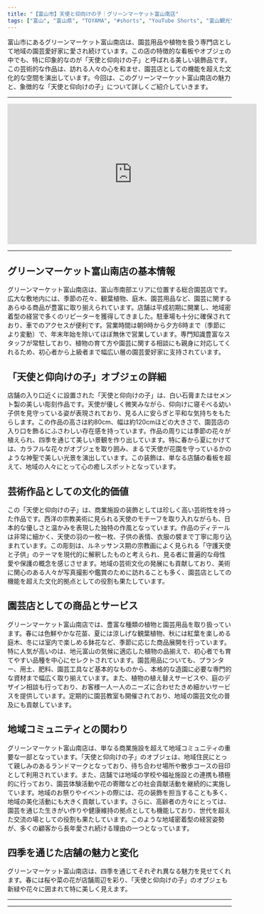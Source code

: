 ```yaml
---
title: "【富山市】天使と仰向けの子｜グリーンマーケット富山南店"
tags: ["富山", "富山県", "TOYAMA", "#shorts", "YouTube Shorts", "富山観光", "富山旅行", "北陸観光", "富山市", "富山市観光", "富山駅", "富山県の観光スポット", "富山県でおすすめの場所", "富山県の見どころ"]
---
```


富山市にあるグリーンマーケット富山南店は、園芸用品や植物を扱う専門店として地域の園芸愛好家に愛され続けています。この店の特徴的な看板やオブジェの中でも、特に印象的なのが「天使と仰向けの子」と呼ばれる美しい装飾品です。この芸術的な作品は、訪れる人々の心を和ませ、園芸店としての機能を超えた文化的な空間を演出しています。今回は、このグリーンマーケット富山南店の魅力と、象徴的な「天使と仰向けの子」について詳しくご紹介していきます。

---

<!-- 🎥 YouTube動画埋め込み -->
<iframe width="560" height="315" src="https://www.youtube.com/embed/T9j5sP7vL3k" title="YouTube video player" frameborder="0" allowfullscreen></iframe>

---

## グリーンマーケット富山南店の基本情報

グリーンマーケット富山南店は、富山市南部エリアに位置する総合園芸店です。広大な敷地内には、季節の花々、観葉植物、庭木、園芸用品など、園芸に関するあらゆる商品が豊富に取り揃えられています。店舗は平成初期に開業し、地域密着型の経営で多くのリピーターを獲得してきました。駐車場も十分に確保されており、車でのアクセスが便利です。営業時間は朝9時から夕方6時まで（季節により変動）で、年末年始を除いてほぼ無休で営業しています。専門知識豊富なスタッフが常駐しており、植物の育て方や園芸に関する相談にも親身に対応してくれるため、初心者から上級者まで幅広い層の園芸愛好家に支持されています。

## 「天使と仰向けの子」オブジェの詳細

店舗の入り口近くに設置された「天使と仰向けの子」は、白い石膏またはセメント製の美しい彫刻作品です。天使が優しく微笑みながら、仰向けに寝そべる幼い子供を見守っている姿が表現されており、見る人に安らぎと平和な気持ちをもたらします。この作品の高さは約80cm、幅は約120cmほどの大きさで、園芸店の入り口を飾るにふさわしい存在感を持っています。作品の周りには季節の花々が植えられ、四季を通じて美しい景観を作り出しています。特に春から夏にかけては、カラフルな花々がオブジェを取り囲み、まるで天使が花園を守っているかのような神聖で美しい光景を演出しています。この装飾は、単なる店舗の看板を超えて、地域の人々にとって心の癒しスポットとなっています。

## 芸術作品としての文化的価値

この「天使と仰向けの子」は、商業施設の装飾としては珍しく高い芸術性を持った作品です。西洋の宗教美術に見られる天使のモチーフを取り入れながらも、日本的な優しさと温かみを表現した独特の作風となっています。作品のディテールは非常に細かく、天使の羽の一枚一枚、子供の表情、衣服の襞まで丁寧に彫り込まれています。この彫刻は、ルネッサンス期の宗教画によく見られる「守護天使と子供」のテーマを現代的に解釈したものと考えられ、見る者に普遍的な母性愛や保護の概念を感じさせます。地域の芸術文化の発展にも貢献しており、美術に関心のある人々が写真撮影や鑑賞のために訪れることも多く、園芸店としての機能を超えた文化的拠点としての役割も果たしています。

## 園芸店としての商品とサービス

グリーンマーケット富山南店では、豊富な種類の植物と園芸用品を取り扱っています。春には色鮮やかな花苗、夏には涼しげな観葉植物、秋には紅葉を楽しめる庭木、冬には室内で楽しめる鉢花など、季節に応じた商品展開を行っています。特に人気が高いのは、地元富山の気候に適応した植物の品揃えで、初心者でも育てやすい品種を中心にセレクトされています。園芸用品についても、プランター、用土、肥料、園芸工具など基本的なものから、本格的な造園に必要な専門的な資材まで幅広く取り揃えています。また、植物の植え替えサービスや、庭のデザイン相談も行っており、お客様一人一人のニーズに合わせたきめ細かいサービスを提供しています。定期的に園芸教室も開催されており、地域の園芸文化の普及にも貢献しています。

## 地域コミュニティとの関わり

グリーンマーケット富山南店は、単なる商業施設を超えて地域コミュニティの重要な一部となっています。「天使と仰向けの子」のオブジェは、地域住民にとって親しみのあるランドマークとなっており、待ち合わせ場所や散歩コースの目印として利用されています。また、店舗では地域の学校や福祉施設との連携も積極的に行っており、園芸体験活動や花の寄贈などの社会貢献活動を継続的に実施しています。地域のお祭りやイベントの際には、花の装飾を担当することも多く、地域の美化活動にも大きく貢献しています。さらに、高齢者の方々にとっては、園芸を通じた生きがい作りや健康維持の拠点としても機能しており、世代を超えた交流の場としての役割も果たしています。このような地域密着型の経営姿勢が、多くの顧客から長年愛され続ける理由の一つとなっています。

## 四季を通じた店舗の魅力と変化

グリーンマーケット富山南店は、四季を通じてそれぞれ異なる魅力を見せてくれます。春には桜や菜の花が店舗周辺を彩り、「天使と仰向けの子」のオブジェも新緑や花々に囲まれて特に美しく見えます。

---

<!-- 🗺 Googleマップ（自動表示: page.tsxで地域名から自動生成） -->

<!-- 📍 宿泊リンク（自動表示: page.tsxで地域別リンクを自動生成）
     - タイトルから地域名を抽出
     - JTB / 楽天トラベル / じゃらん / 一休.com 対応
     - 環境変数でプロバイダー切替可能
-->

<!-- 📚 関連記事（自動表示: page.tsxで同カテゴリから2件自動選択） -->

<!-- 🏷️ タグ（自動表示: page.tsxで記事最下部に自動配置） -->

---

<!--
【記事文字数ルール】
- 基本文字数: 最低1000文字以上
- 推奨文字数: 1000〜1500文字（スマホ読みやすさ最優先）
- 上限なし: 情報量的に必要な場合は1500文字や2000文字を超えても良い
- 判断基準: 読者にとって価値ある情報を過不足なく提供できる文字数

【記事構成の最終形】
1. タイトル・動画・本文
2. まとめ
3. Googleマップ（見出しなし、マップのみ自動表示）
4. **宿泊リンク（地域別自動生成）** ← 2025年10月7日追加
5. 関連記事（H3、同カテゴリから2件自動選択）
6. タグ（記事最下部に自動表示）
7. ナビゲーションボタン

【宿泊リンクシステム仕様】
- タイトルから地域名を自動抽出（【〇〇市】形式優先）
- 北陸地方地域辞書: 富山/石川/福井の主要都市対応
- 対応プロバイダー: JTB（既定）/ 楽天トラベル / じゃらん / 一休.com
- 環境変数で切替: NEXT_PUBLIC_DEFAULT_TRAVEL_PROVIDER
- URLテンプレート: 地域名自動エンコード + アフィリエイトID挿入
- 配置位置: Googleマップ直後、関連記事より前

【自動生成セクション】
※以下はpage.tsxで自動生成されるため、記事本文には含めない
- Googleマップ: タイトル【】内の地域名から生成
- 宿泊リンク: 地域名抽出 → Deeplink生成 → スタイル適用
- 関連記事: 同カテゴリから2件を自動選択・リンク化
- タグ: 記事データから最下部に自動配置

【削除済みセクション】
※アクセス方法・周辺情報・公式リンクセクションは不要（2025年10月5日削除）

【AdSense・アフィリエイト】
- Google AdSense: 全ページ自動読み込み（layout.tsx）
- アフィリエイトスクリプト: AffilScript（layout.tsx）
- data-affil属性での動的リンク変換機能あり（現在は宿泊リンクで代替）

【最終更新】2025年10月7日 - 地域別宿泊リンク自動生成システム実装
-->
